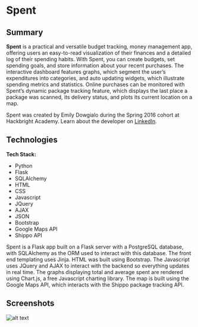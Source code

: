 # Spent

## Summary

**Spent** is a practical and versatile budget tracking, money management app, offering users an easy-to-read visualization of their finances and a detailed log of their spending habits. With Spent, you can create budgets, set spending goals, and store information about your recent purchases. The interactive dashboard features graphs, which segment the user’s expenditures into categories, and auto updating widgets, which illustrate spending metrics and statistics. Online purchases can be monitored with Spent’s dynamic package tracking feature, which displays the last place a package was scanned, its delivery status, and plots its current location on a map.

Spent was created by Emily Dowgialo during the Spring 2016 cohort at Hackbright Academy. Learn about the developer on [LinkedIn](https://www.linkedin.com/in/emilydowgialo).

## Technologies

**Tech Stack:** 

- Python
- Flask
- SQLAlchemy
- HTML
- CSS
- Javascript
- JQuery
- AJAX
- JSON
- Bootstrap
- Google Maps API
- Shippo API

Spent is a Flask app built on a Flask server with a PostgreSQL database, with SQLAlchemy as the ORM used to interact with this database. The front end templating uses Jinja. HTML was built using Bootstrap. The Javascript uses JQuery and AJAX to interact with the backend so everything updates in real time. The graphs displaying total and average spent are rendered using Chart.js, a free Javascript charting library. The map is built using the Google Maps API, which interacts with the Shippo package tracking API.

## Screenshots

![alt text](https://github.com/emilydowgialo/Spent/blob/master/static/spent-login-screenshot.png "Spent Login")
